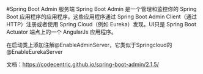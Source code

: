 #Spring Boot Admin   服务端
Spring Boot Admin 是一个管理和监控你的 Spring Boot 应用程序的应用程序。这些应用程序通过 Spring Boot Admin Client（通过 HTTP）注册或者使用 Spring Cloud（例如 Eureka）发现。UI只是 Spring Boot Actuator 端点上的一个 AngularJs 应用程序。

在启动类上添加注解@EnableAdminServer，它类似于Springcloud的@EnableEurekaServer


文档：https://codecentric.github.io/spring-boot-admin/2.1.5/
